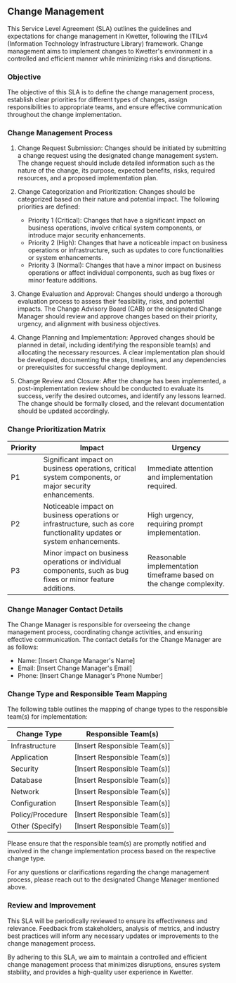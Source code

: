 ## Change Management

This Service Level Agreement (SLA) outlines the guidelines and expectations for change management in Kwetter, following
the ITILv4 (Information Technology Infrastructure Library) framework. Change management aims to implement changes to
Kwetter's environment in a controlled and efficient manner while minimizing risks and disruptions.

### Objective

The objective of this SLA is to define the change management process, establish clear priorities for different types of
changes, assign responsibilities to appropriate teams, and ensure effective communication throughout the change
implementation.

### Change Management Process

1. Change Request Submission: Changes should be initiated by submitting a change request using the designated change
   management system. The change request should include detailed information such as the nature of the change, its
   purpose, expected benefits, risks, required resources, and a proposed implementation plan.

2. Change Categorization and Prioritization: Changes should be categorized based on their nature and potential impact.
   The following priorities are defined:

    - Priority 1 (Critical): Changes that have a significant impact on business operations, involve critical system
      components, or introduce major security enhancements.
    - Priority 2 (High): Changes that have a noticeable impact on business operations or infrastructure, such as updates
      to core functionalities or system enhancements.
    - Priority 3 (Normal): Changes that have a minor impact on business operations or affect individual components, such
      as bug fixes or minor feature additions.
3. Change Evaluation and Approval: Changes should undergo a thorough evaluation process to assess their feasibility,
   risks, and potential impacts. The Change Advisory Board (CAB) or the designated Change Manager should review and
   approve changes based on their priority, urgency, and alignment with business objectives.

4. Change Planning and Implementation: Approved changes should be planned in detail, including identifying the
   responsible team(s) and allocating the necessary resources. A clear implementation plan should be developed,
   documenting the steps, timelines, and any dependencies or prerequisites for successful change deployment.

5. Change Review and Closure: After the change has been implemented, a post-implementation review should be conducted to
   evaluate its success, verify the desired outcomes, and identify any lessons learned. The change should be formally
   closed, and the relevant documentation should be updated accordingly.

### Change Prioritization Matrix

| Priority | Impact                                                                                                                 | Urgency                                                             |
|----------|------------------------------------------------------------------------------------------------------------------------|---------------------------------------------------------------------|
| P1       | Significant impact on business operations, critical system components, or major security enhancements.                 | Immediate attention and implementation required.                    |
| P2       | Noticeable impact on business operations or infrastructure, such as core functionality updates or system enhancements. | High urgency, requiring prompt implementation.                      |
| P3       | Minor impact on business operations or individual components, such as bug fixes or minor feature additions.            | Reasonable implementation timeframe based on the change complexity. |

### Change Manager Contact Details

The Change Manager is responsible for overseeing the change management process, coordinating change activities, and
ensuring effective communication. The contact details for the Change Manager are as follows:

- Name: [Insert Change Manager's Name]
- Email: [Insert Change Manager's Email]
- Phone: [Insert Change Manager's Phone Number]

### Change Type and Responsible Team Mapping

The following table outlines the mapping of change types to the responsible team(s) for implementation:

| Change Type      | Responsible Team(s)          |
|------------------|------------------------------|
| Infrastructure   | [Insert Responsible Team(s)] |
| Application      | [Insert Responsible Team(s)] |
| Security         | [Insert Responsible Team(s)] |
| Database         | [Insert Responsible Team(s)] |
| Network          | [Insert Responsible Team(s)] |
| Configuration    | [Insert Responsible Team(s)] |
| Policy/Procedure | [Insert Responsible Team(s)] |
| Other (Specify)  | [Insert Responsible Team(s)] |

Please ensure that the responsible team(s) are promptly notified and involved in the change implementation process based
on the respective change type.

For any questions or clarifications regarding the change management process, please reach out to the designated Change
Manager mentioned above.

### Review and Improvement

This SLA will be periodically reviewed to ensure its effectiveness and relevance. Feedback from stakeholders, analysis
of metrics, and industry best practices will inform any necessary updates or improvements to the change management
process.

By adhering to this SLA, we aim to maintain a controlled and efficient change management process that minimizes
disruptions, ensures system stability, and provides a high-quality user experience in Kwetter.